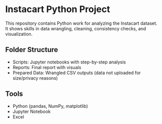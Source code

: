 # Instacart Python Project
This repository contains Python work for analyzing the Instacart dataset.  
It shows skills in data wrangling, cleaning, consistency checks, and visualization.  

## Folder Structure
- Scripts: Jupyter notebooks with step-by-step analysis
- Reports: Final report with visuals
- Prepared Data: Wrangled CSV outputs (data not uploaded for size/privacy reasons)

## Tools
- Python (pandas, NumPy, matplotlib)
- Jupyter Notebook
- Excel
